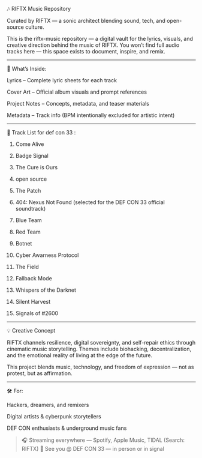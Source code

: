 🎶 RIFTX Music Repository

Curated by RIFTX — a sonic architect blending sound, tech, and open-source culture.

This is the riftx-music repository — a digital vault for the lyrics, visuals, and creative direction behind the music of RIFTX.
You won’t find full audio tracks here — this space exists to document, inspire, and remix.


---

📂 What’s Inside:

Lyrics – Complete lyric sheets for each track

Cover Art – Official album visuals and prompt references

Project Notes – Concepts, metadata, and teaser materials

Metadata – Track info (BPM intentionally excluded for artistic intent)



---

📀 Track List for def con 33 :

1. Come Alive


2. Badge Signal


3. The Cure is Ours


4. open source


5. The Patch


6. 404: Nexus Not Found (selected for the DEF CON 33 official soundtrack)


7. Blue Team


8. Red Team


9. Botnet


10. Cyber Awarness Protocol


11.  The Field


12. Fallback Mode
    
13. Whispers of the Darknet
   
14. Silent Harvest

    
15. Signals of #2600

---

💡 Creative Concept

RIFTX channels resilience, digital sovereignty, and self-repair ethics through cinematic music storytelling. Themes include biohacking, decentralization, and the emotional reality of living at the edge of the future.

This project blends music, technology, and freedom of expression — not as protest, but as affirmation.


---

🛠️ For:

Hackers, dreamers, and remixers

Digital artists & cyberpunk storytellers

DEF CON enthusiasts & underground music fans


> 🎧 Streaming everywhere — Spotify, Apple Music, TIDAL (Search: RIFTX)
🔗 See you @ DEF CON 33 — in person or in signal
